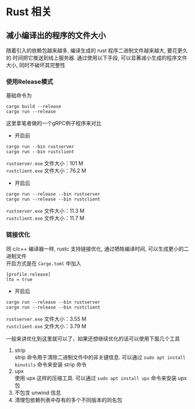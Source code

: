# Rust 相关

## 减小编译出的程序的文件大小
随着引入的依赖包越来越多, 编译生成的 rust 程序二进制文件越来越大, 要花更久的 时间把它推送到线上服务器.
通过使用以下手段, 可以显著减小生成的程序文件大小, 同时不破坏其完整性

### 使用Release模式
基础命令为
```
cargo build --release
cargo run --release
```
这里拿笔者做的一个gRPC例子程序来对比  

 - 开启前
```
cargo run --bin rustserver
cargo run --bin rustclient
```
``rustserver.exe`` 文件大小：101 M  
``rustclient.exe`` 文件大小：76.2 M  

 - 开启后
```
cargo run --release --bin rustserver
cargo run --release --bin rustclient
```
``rustserver.exe`` 文件大小：11.3 M  
``rustclient.exe`` 文件大小：11.7 M  

### 链接优化
同 c/c++ 编译器一样, rustc 支持链接优化, 通过牺牲编译时间, 可以生成更小的二进制文件  
开启方式是在 ``Cargo.toml`` 中加入
```
[profile.release]
lto = true
```
 - 开启后
```
cargo run --release --bin rustserver
cargo run --release --bin rustclient
```
``rustserver.exe`` 文件大小：3.55 M  
``rustclient.exe`` 文件大小：3.79 M  

一般来讲优化到这里就可以了，如果还想继续优化的话可以使用下面几个工具
1. strip  
strip 命令用于清除二进制文件中的非关键信息. 可以通过 ``sudo apt install binutils`` 命令来安装 strip 命令
2. upx  
使用 upx 这样的压缩工具. 可以通过 ``sudo apt install upx`` 命令来安装 upx 包
3. 不包含 unwind 信息
4. 清理包依赖列表中存有的多个不同版本的同名包
